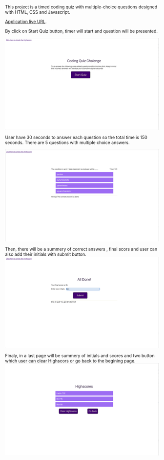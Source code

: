  # <HP Code-Quize>

This project is a timed coding quiz with multiple-choice questions designed with HTML, CSS and Javascript. 


[Application live URL](https://hadisparsa.github.io/code-quiz/).

By click on Start Quiz button, 
timer will start and question will be presented.

![By click on Start Quiz button,timer will start and question will be presented.](./assets/images/a.jpg)

User have 30 seconds to answer each question so the total time is 150 seconds.
There are 5 questions with multiple choice answers.

![User have 30 seconds to answer each question so the total time is 150 seconds.](./assets/images/b.jpg)

Then, there will be a summery of correct answers , final scors and user can also add their initials with submit button.
![There will be a summery of correct answers , final scors and user can also add their initials with submit button.](./assets/images/c.jpg)

Finaly, in a last page will be summery of initials and scores and two button which user can clear Highscors or go back to the begining page.
![In a last page will be summery of initials and scores and two button which user can clear Highscors or go back to the begining page..](./assets/images/d.jpg)
